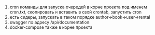 1. cron команды для запуска очередей в корне проекта под именем cron.txt, скопировать и вставить в свой crontab, запустить cron
2. есть сидеры, запускать в таком порядке author->book->user->rental
3. swagger по адресу /api/documentation
4. docker-compose также в корне проекта
